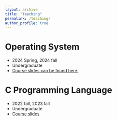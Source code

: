 ```yaml
---
layout: archive
title: "Teaching"
permalink: /teaching/
author_profile: true
---
```


Operating System
======
* 2024 Spring, 2024 fall
* Undergraduate
* [Course slides can be found here.](osdownload.md)
 
 
 C Programming Language
======
* 2022 fall, 2023 fall
* Undergraduate
* [Course slides](cpdownload.md)
 


